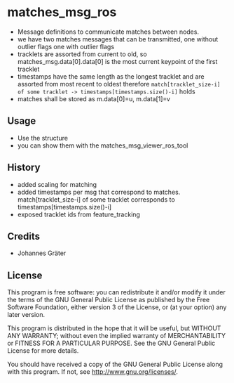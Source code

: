 # matches_msg_ros
* Message definitions to communicate matches between nodes.
* we have two matches messages that can be transmitted, one without outlier flags one with outlier flags
* tracklets are assorted from current to old, so matches_msg.data[0].data[0] is the most current keypoint of the first tracklet
* timestamps have the same length as the longest tracklet and are assorted from most recent to oldest therefore ```match[tracklet_size-i] of some tracklet -> timestamps[timestamps.size()-i]``` holds
* matches shall be stored as m.data[0]=u, m.data[1]=v
## Usage

* Use the structure
* you can show them with the matches_msg_viewer_ros_tool

## History
* added scaling for matching
* added timestamps per msg that correspond to matches. match[tracklet_size-i] of some tracklet corresponds to timestamps[timestamps.size()-i]
* exposed tracklet ids from feature_tracking

## Credits

* Johannes Gräter

## License

This program is free software: you can redistribute it and/or modify
it under the terms of the GNU General Public License as published by
the Free Software Foundation, either version 3 of the License, or
(at your option) any later version.

This program is distributed in the hope that it will be useful,
but WITHOUT ANY WARRANTY; without even the implied warranty of
MERCHANTABILITY or FITNESS FOR A PARTICULAR PURPOSE.  See the
GNU General Public License for more details.

You should have received a copy of the GNU General Public License
along with this program.  If not, see <http://www.gnu.org/licenses/>.